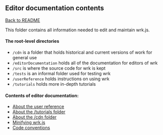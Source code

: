 ## Editor documentation contents

[Back to README](/README.md)

This folder contains all information needed to edit and maintain wrk.js.

#### The root-level directories
- `/cdn` is a folder that holds historical and current versions of work for general use
- `/editorDocumentation` holds all of the documentation for editors of wrk
- `/src` is where the source code for wrk is kept
- `/tests` is an informal folder used for testing wrk
- `/userReference` holds instructions on using wrk
- `/tutorials` holds more in-depth tutorials

#### Contents of editor documentation:
- [About the user reference](aboutReference.md)
- [About the /tutorials folder](aboutTutorials.md)
- [About the /cdn folder](cdn.md)
- [Minifying wrk.js](minifying.md)
- [Code conventions](codeConventions.md)